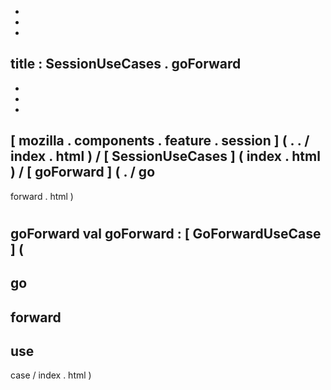 -
-
-
title
:
SessionUseCases
.
goForward
-
-
-
-
[
mozilla
.
components
.
feature
.
session
]
(
.
.
/
index
.
html
)
/
[
SessionUseCases
]
(
index
.
html
)
/
[
goForward
]
(
.
/
go
-
forward
.
html
)
#
goForward
val
goForward
:
[
GoForwardUseCase
]
(
-
go
-
forward
-
use
-
case
/
index
.
html
)
